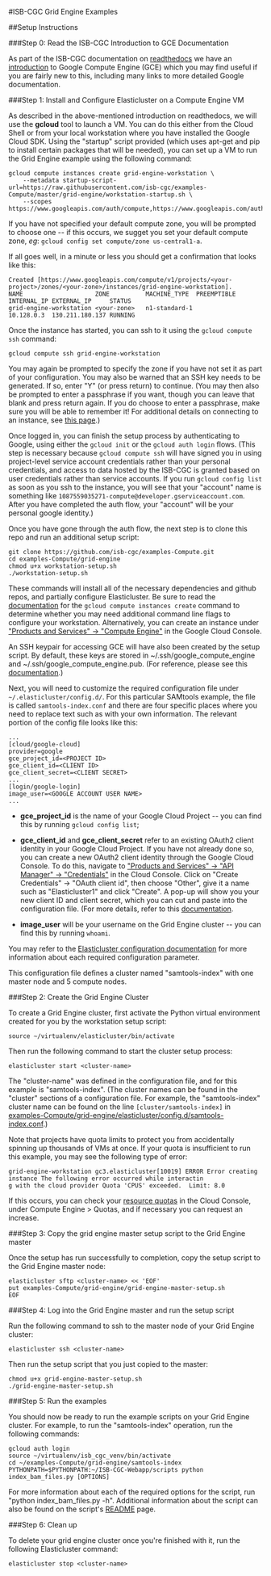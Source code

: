 #ISB-CGC Grid Engine Examples

##Setup Instructions

###Step 0: Read the ISB-CGC Introduction to GCE Documentation

As part of the ISB-CGC documentation on [readthedocs](http://isb-cancer-genomics-cloud.readthedocs.org/en/latest/index.html) 
we have an [introduction](http://isb-cancer-genomics-cloud.readthedocs.org/en/latest/sections/gcp-info/GCE-101.html) to Google Compute Engine (GCE) which you may find useful if you are fairly new to this, including many links to more detailed Google documentation.

###Step 1: Install and Configure Elasticluster on a Compute Engine VM

As described in the above-mentioned introduction on readthedocs, we will use the **gcloud** tool to launch a VM.  You can do this either from the Cloud Shell or from your local workstation where you have installed the Google Cloud SDK.  Using the "startup" script provided (which uses apt-get and pip to install certain packages that will be needed), you can set up a VM to run the Grid Engine example using the following command:
```
gcloud compute instances create grid-engine-workstation \
    --metadata startup-script-url=https://raw.githubusercontent.com/isb-cgc/examples-Compute/master/grid-engine/workstation-startup.sh \
    --scopes https://www.googleapis.com/auth/compute,https://www.googleapis.com/auth/devstorage.full_control
```
If you have not specified your default compute zone, you will be prompted to choose one -- if this occurs, we sugget you set your default compute zone, *eg*: ``gcloud config set compute/zone us-central1-a``.  

If all goes well, in a minute or less you should get a confirmation that looks like this:
```
Created [https://www.googleapis.com/compute/v1/projects/<your-project>/zones/<your-zone>/instances/grid-engine-workstation].
NAME                    ZONE          MACHINE_TYPE  PREEMPTIBLE INTERNAL_IP EXTERNAL_IP     STATUS
grid-engine-workstation <your-zone>   n1-standard-1             10.128.0.3  130.211.180.137 RUNNING
```

Once the instance has started, you can ssh to it using the ``gcloud compute ssh`` command:
```
gcloud compute ssh grid-engine-workstation
```
You may again be prompted to specify the zone if you have not set it as part of your configuration.  You may also be warned that an SSH key needs to be generated.  If so, enter "Y" (or press return) to continue.  (You may then also be prompted to enter a passphrase if you want, though you can leave that blank and press return again.  If you do choose to enter a passphrase, make sure you will be able to remember it!  For additional details on connecting to an instance, see [this page](https://cloud.google.com/compute/docs/instances/connecting-to-instance).)

Once logged in, you can finish the setup process by authenticating to Google, using either the ``gcloud init`` or the ``gcloud auth login`` flows.  (This step is necessary because ``gcloud compute ssh`` will have signed you in using project-level service account credentials rather than your personal credentials, and access to data hosted by the ISB-CGC is granted based on user credentials rather than service accounts.  If you run ``gcloud config list`` as soon as you ssh to the instance, you will see that your "account" name is something like ``1087559035271-compute@developer.gserviceaccount.com``.  After you have completed the auth flow, your "account" will be your personal google identity.)

Once you have gone through the auth flow, the next step is to clone this repo and run an additional setup script:
```
git clone https://github.com/isb-cgc/examples-Compute.git
cd examples-Compute/grid-engine
chmod u+x workstation-setup.sh
./workstation-setup.sh
```
These commands will install all of the necessary dependencies and github repos, and partially configure Elasticluster.  Be sure to read the [documentation](https://cloud.google.com/sdk/gcloud/reference/compute/instances/create) for the ``gcloud compute instances create`` command to determine whether you may need additional command line flags to configure your workstation.  Alternatively, you can create an instance under ["Products and Services" -> "Compute Engine"](https://console.cloud.google.com/compute) in the Google Cloud Console.

An SSH keypair for accessing GCE will have also been created by the setup script.  By default, these keys are stored in ~/.ssh/google_compute_engine and ~/.ssh/google_compute_engine.pub.  (For reference, please see this [documentation](http://googlegenomics.readthedocs.org/en/latest/use_cases/setup_gridengine_cluster_on_compute_engine/index.html#index-generating-ssh-keypair).) 

Next, you will need to customize the required configuration file under ``~/.elasticluster/config.d/``.  For this particular SAMtools example, the file is called ``samtools-index.conf`` and there are four specific places where you need to replace text such as <PROJECT ID> with your own information.  The relevant portion of the config file looks like this:
```
...
[cloud/google-cloud]
provider=google
gce_project_id=<PROJECT ID> 
gce_client_id=<CLIENT ID>
gce_client_secret=<CLIENT SECRET>
...
[login/google-login]
image_user=<GOOGLE ACCOUNT USER NAME>
...
```

  * **gce_project_id** is the name of your Google Cloud Project -- you can find this by running ``gcloud config list``;

  *  **gce_client_id** and **gce_client_secret** refer to an existing OAuth2 client identity in your Google Cloud Project.  If you have not already done so, you can create a new OAuth2 client identity through the Google Cloud Console.  To do this, navigate to  ["Products and Services" -> "API Manager" -> "Credentials"](https://console.cloud.google.com/apis/credentials) in the Cloud Console.  Click on "Create Credentials" -> "OAuth client id", then choose "Other", give it a name such as "Elasticluster1" and click "Create". A pop-up will show you your new client ID and client secret, which you can cut and paste into the configuration file. (For more details, refer to this [documentation](http://googlegenomics.readthedocs.org/en/latest/use_cases/setup_gridengine_cluster_on_compute_engine/index.html#index-obtaining-client-id-and-client-secrets).

  * **image_user** will be your username on the Grid Engine cluster -- you can find this by running ``whoami``.

You may refer to the [Elasticluster configuration documentation](http://elasticluster.readthedocs.org/en/latest/configure.html) for more information about each required configuration parameter.

This configuration file defines a cluster named "samtools-index" with one master node and 5 compute nodes.

###Step 2: Create the Grid Engine Cluster

To create a Grid Engine cluster, first activate the Python virtual environment created for you by the workstation setup script:
```
source ~/virtualenv/elasticluster/bin/activate
```

Then run the following command to start the cluster setup process:
```
elasticluster start <cluster-name>
```

The "cluster-name" was defined in the configuration file, and for this example is "samtools-index".  (The cluster names can be found in the "cluster" sections of a configuration file.  For example, the "samtools-index" cluster name can be found on the line ``[cluster/samtools-index]`` in [examples-Compute/grid-engine/elasticluster/config.d/samtools-index.conf](./elasticluster/config.d/samtools-index.conf).)

Note that projects have quota limits to protect you from accidentally spinning up thousands of VMs at once.  If your quota is insufficient to run this example, you may see the following type of error: 
```
grid-engine-workstation gc3.elasticluster[10019] ERROR Error creating instance The following error occurred while interactin
g with the cloud provider Quota 'CPUS' exceeded.  Limit: 8.0
```
If this occurs, you can check your [resource quotas](https://cloud.google.com/compute/docs/resource-quotas?hl=en_US&_ga=1.140308788.601337122.1456702511) in the Cloud Console, under Compute Engine > Quotas, and if necessary you can request an increase.

###Step 3: Copy the grid engine master setup script to the Grid Engine master 

Once the setup has run successfully to completion, copy the setup script to the Grid Engine master node:
```
elasticluster sftp <cluster-name> << 'EOF'
put examples-Compute/grid-engine/grid-engine-master-setup.sh
EOF
```

###Step 4: Log into the Grid Engine master and run the setup script

Run the following command to ssh to the master node of your Grid Engine cluster:
```
elasticluster ssh <cluster-name>
```

Then run the setup script that you just copied to the master:
```
chmod u+x grid-engine-master-setup.sh
./grid-engine-master-setup.sh
```
###Step 5: Run the examples

You should now be ready to run the example scripts on your Grid Engine cluster.  For example, to run the "samtools-index" operation, run the following commands:
```
gcloud auth login
source ~/virtualenv/isb_cgc_venv/bin/activate
cd ~/examples-Compute/grid-engine/samtools-index
PYTHONPATH=$PYTHONPATH:~/ISB-CGC-Webapp/scripts python index_bam_files.py [OPTIONS]
```

For more information about each of the required options for the script, run "python index_bam_files.py -h".  Additional information about the script can also be found on the script's [README](./samtools-index/README.md) page.

###Step 6: Clean up

To delete your grid engine cluster once you're finished with it, run the following Elasticluster command:
```
elasticluster stop <cluster-name>
```
